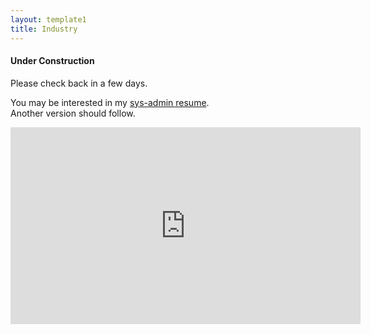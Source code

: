 ```yaml
---
layout: template1
title: Industry
---
```


<div class="text-center">

  <h4>Under Construction</h4>

  <p>Please check back in a few days.</p>

  <p>
  	You may be interested in my <a href="/assets/docs/resume-sysadmin.pdf">sys-admin resume</a>. 
  	<br />
    Another version should follow.
    <br />
  </p>

  <div class="embed-responsive embed-responsive-21by9">
    <iframe class="embed-responsive-item" width="560" height="315" src="https://www.youtube.com/embed/5qap5aO4i9A" title="YouTube video player" frameborder="0" allow="accelerometer; autoplay; clipboard-write; encrypted-media; gyroscope; picture-in-picture" allowfullscreen></iframe>
  </div> 

</div>
